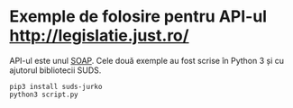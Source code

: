 # Exemple de folosire pentru API-ul http://legislatie.just.ro/

API-ul este unul [SOAP](https://en.wikipedia.org/wiki/SOAP). Cele două exemple
au fost scrise în Python 3 și cu ajutorul bibliotecii SUDS.

```
pip3 install suds-jurko
python3 script.py
```
